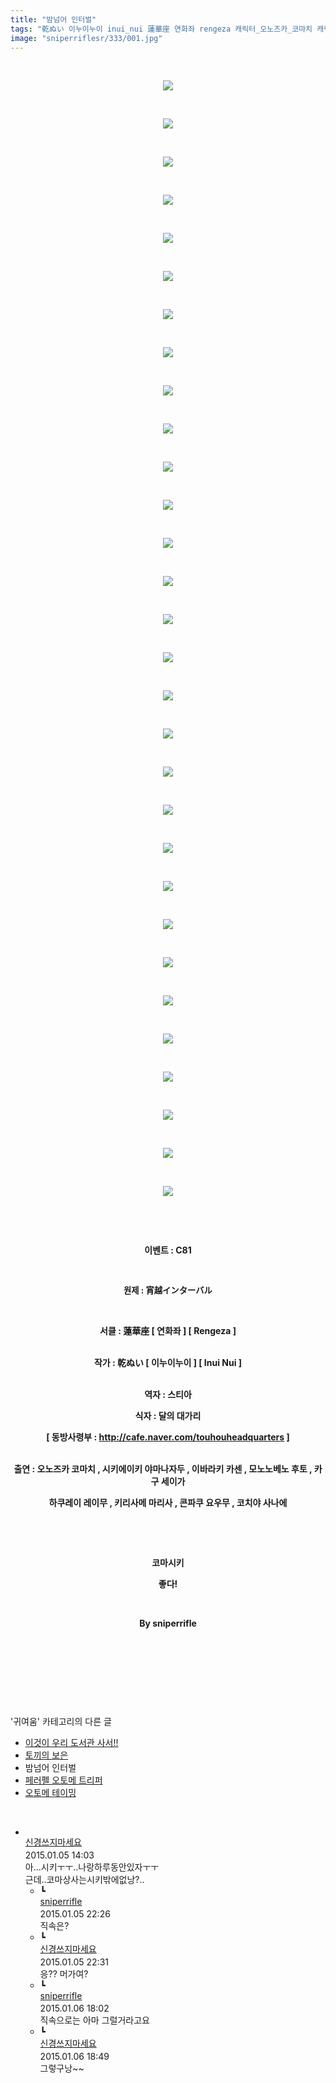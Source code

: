 ```yaml
---
title: "밤넘어 인터벌"
tags: "乾ぬい 이누이누이 inui_nui 蓮華座 연화좌 rengeza 캐릭터_오노즈카_코마치 캐릭터_시키에이키_야마나자두 캐릭터_이바라키_카센 캐릭터_모노노베노_후토 캐릭터_카구_세이가 캐릭터_하쿠레이_레이무 캐릭터_키리사메_마리사 캐릭터_콘파쿠_요우무 캐릭터_코치야_사나에 이벤트_c81 귀여움"
image: "sniperriflesr/333/001.jpg"
---
```

<div class="article">
<p style="TEXT-ALIGN: center"> </p>
<p style="TEXT-ALIGN: center"><img src="{{ site.nasurl }}/sniperriflesr/333/001.jpg"/></p>
<p style="TEXT-ALIGN: center"> </p>
<p style="TEXT-ALIGN: center"><img src="{{ site.nasurl }}/sniperriflesr/333/002.jpg"/></p>
<p style="TEXT-ALIGN: center"> </p>
<p style="TEXT-ALIGN: center"><img src="{{ site.nasurl }}/sniperriflesr/333/003.jpg"/></p>
<p style="TEXT-ALIGN: center"> </p>
<p style="TEXT-ALIGN: center"><img src="{{ site.nasurl }}/sniperriflesr/333/004.jpg"/></p>
<p style="TEXT-ALIGN: center"> </p>
<p style="TEXT-ALIGN: center"><img src="{{ site.nasurl }}/sniperriflesr/333/005.jpg"/></p>
<p style="TEXT-ALIGN: center"> </p>
<p style="TEXT-ALIGN: center"><img src="{{ site.nasurl }}/sniperriflesr/333/006.jpg"/></p>
<p style="TEXT-ALIGN: center"> </p>
<p style="TEXT-ALIGN: center"><img src="{{ site.nasurl }}/sniperriflesr/333/007.jpg"/></p>
<p style="TEXT-ALIGN: center"> </p>
<p style="TEXT-ALIGN: center"><img src="{{ site.nasurl }}/sniperriflesr/333/008.jpg"/></p>
<p style="TEXT-ALIGN: center"> </p>
<p style="TEXT-ALIGN: center"><img src="{{ site.nasurl }}/sniperriflesr/333/009.jpg"/></p>
<p style="TEXT-ALIGN: center"> </p>
<p style="TEXT-ALIGN: center"><img src="{{ site.nasurl }}/sniperriflesr/333/010.jpg"/></p>
<p style="TEXT-ALIGN: center"> </p>
<p style="TEXT-ALIGN: center"><img src="{{ site.nasurl }}/sniperriflesr/333/011.jpg"/></p>
<p style="TEXT-ALIGN: center"> </p>
<p style="TEXT-ALIGN: center"><img src="{{ site.nasurl }}/sniperriflesr/333/012.jpg"/></p>
<p style="TEXT-ALIGN: center"> </p>
<p style="TEXT-ALIGN: center"><img src="{{ site.nasurl }}/sniperriflesr/333/013.jpg"/></p>
<p style="TEXT-ALIGN: center"> </p>
<p style="TEXT-ALIGN: center"><img src="{{ site.nasurl }}/sniperriflesr/333/014.jpg"/></p>
<p style="TEXT-ALIGN: center"> </p>
<p style="TEXT-ALIGN: center"><img src="{{ site.nasurl }}/sniperriflesr/333/015.jpg"/></p>
<p style="TEXT-ALIGN: center"> </p>
<p style="TEXT-ALIGN: center"><img src="{{ site.nasurl }}/sniperriflesr/333/016.jpg"/></p>
<p style="TEXT-ALIGN: center"> </p>
<p style="TEXT-ALIGN: center"><img src="{{ site.nasurl }}/sniperriflesr/333/017.jpg"/></p>
<p style="TEXT-ALIGN: center"> </p>
<p style="TEXT-ALIGN: center"><img src="{{ site.nasurl }}/sniperriflesr/333/018.jpg"/></p>
<p style="TEXT-ALIGN: center"> </p>
<p style="TEXT-ALIGN: center"><img src="{{ site.nasurl }}/sniperriflesr/333/019.jpg"/></p>
<p style="TEXT-ALIGN: center"> </p>
<p style="TEXT-ALIGN: center"><img src="{{ site.nasurl }}/sniperriflesr/333/020.jpg"/></p>
<p style="TEXT-ALIGN: center"> </p>
<p style="TEXT-ALIGN: center"><img src="{{ site.nasurl }}/sniperriflesr/333/021.jpg"/></p>
<p style="TEXT-ALIGN: center"> </p>
<p style="TEXT-ALIGN: center"><img src="{{ site.nasurl }}/sniperriflesr/333/022.jpg"/></p>
<p style="TEXT-ALIGN: center"> </p>
<p style="TEXT-ALIGN: center"><img src="{{ site.nasurl }}/sniperriflesr/333/023.jpg"/></p>
<p style="TEXT-ALIGN: center"> </p>
<p style="TEXT-ALIGN: center"><img src="{{ site.nasurl }}/sniperriflesr/333/024.jpg"/></p>
<p style="TEXT-ALIGN: center"> </p>
<p style="TEXT-ALIGN: center"><img src="{{ site.nasurl }}/sniperriflesr/333/025.jpg"/></p>
<p style="TEXT-ALIGN: center"> </p>
<p style="TEXT-ALIGN: center"><img src="{{ site.nasurl }}/sniperriflesr/333/026.jpg"/></p>
<p style="TEXT-ALIGN: center"> </p>
<p style="TEXT-ALIGN: center"><img src="{{ site.nasurl }}/sniperriflesr/333/027.jpg"/></p>
<p style="TEXT-ALIGN: center"> </p>
<p style="TEXT-ALIGN: center"><img src="{{ site.nasurl }}/sniperriflesr/333/028.jpg"/></p>
<p style="TEXT-ALIGN: center"> </p>
<p style="TEXT-ALIGN: center"><img src="{{ site.nasurl }}/sniperriflesr/333/029.jpg"/></p>
<p style="TEXT-ALIGN: center"> </p>
<p style="TEXT-ALIGN: center"><img src="{{ site.nasurl }}/sniperriflesr/333/030.jpg"/></p>
<p style="TEXT-ALIGN: center"> </p>
<p style="TEXT-ALIGN: center"> </p>
<p style="TEXT-ALIGN: center"><strong>이벤트 : C81</strong></p>
<p style="TEXT-ALIGN: center"><strong></strong> </p>
<p style="TEXT-ALIGN: center"><strong><span style="FONT-SIZE: 10pt">원제 : </span><span style="TEXT-ALIGN: left;  TEXT-TRANSFORM: none;  TEXT-INDENT: 0px;  DISPLAY: inline !important;  FONT: bold 10pt Gulim;  WHITE-SPACE: normal;  FLOAT: none;  LETTER-SPACING: normal;  WORD-SPACING: 0px;  -webkit-text-stroke-width: 0px; ">宵越インターバル </span></strong></p>
<p style="TEXT-ALIGN: center"><strong><span style="TEXT-ALIGN: left;  TEXT-TRANSFORM: none;  TEXT-INDENT: 0px;  DISPLAY: inline !important;  FONT: bold 10pt Gulim;  WHITE-SPACE: normal;  FLOAT: none;  LETTER-SPACING: normal;  WORD-SPACING: 0px;  -webkit-text-stroke-width: 0px; "></span></strong> </p>
<p style="TEXT-ALIGN: center"><strong><span style="TEXT-ALIGN: left;  TEXT-TRANSFORM: none;  TEXT-INDENT: 0px;  DISPLAY: inline !important;  FONT: bold 10pt Gulim;  WHITE-SPACE: normal;  FLOAT: none;  LETTER-SPACING: normal;  WORD-SPACING: 0px;  -webkit-text-stroke-width: 0px; "></span>서클 : 蓮華座 [ 연화좌 ] [ Rengeza ]</strong></p>
<p style="TEXT-ALIGN: center"><br/><strong>작가 : 乾ぬい [ 이누이누이 ] [ Inui Nui ]</strong></p>
<p style="TEXT-ALIGN: center"><br/><strong>역자 : 스티아</strong></p>
<p style="TEXT-ALIGN: center"><strong>식자 : 달의 대가리</strong></p>
<p style="TEXT-ALIGN: center"><strong>[ 동방사령부 : <a href="http://cafe.naver.com/touhouheadquarters" target="_blank">http://cafe.naver.com/touhouheadquarters</a> ]</strong></p>
<p style="TEXT-ALIGN: center"><br/><strong>출연 : 오노즈카 코마치 , 시키에이키 야마나자두 , 이바라키 카센 , 모노노베노 후토 , 카구 세이가</strong></p>
<p style="TEXT-ALIGN: center"><strong>하쿠레이 레이무 , 키리사메 마리사 , 콘파쿠 요우무 , 코치야 사나에</strong></p>
<p style="TEXT-ALIGN: center"><strong></strong> </p>
<p style="TEXT-ALIGN: center"><strong></strong> </p>
<p style="TEXT-ALIGN: center"><strong>코마시키</strong></p>
<p style="TEXT-ALIGN: center"><strong>좋다!</strong></p>
<p style="TEXT-ALIGN: center"><strong></strong> </p>
<p style="TEXT-ALIGN: center"><strong>By sniperrifle</strong></p>
<p style="TEXT-ALIGN: center"> </p>
<p style="TEXT-ALIGN: center"> </p>
<p style="TEXT-ALIGN: center"> </p>
</div><br/>
<div class="another">
<p>'귀여움' 카테고리의 다른 글</p>
<ul>
<li><a href="/2015-01-09-sniperriflesr_337">이것이 우리 도서관 사서!!</a></li>
<li><a href="/2015-01-07-sniperriflesr_334">토끼의 보은</a></li>
<li>밤넘어 인터벌</li>
<li><a href="/2015-01-04-sniperriflesr_332">페러펠 오토메 트리퍼</a></li>
<li><a href="/2015-01-04-sniperriflesr_331">오토메 테이밍</a></li>
</ul>
</div><br/>
<div class="comment" id="commentListBlock_333" style="display:block"><ul><li class="firstCmt"><div class="opinionListMenu">
<div class="icon"><img alt="" class="myicon" src="http://i1.daumcdn.net/pimg/blog/p_img/mycon/basic_2.gif"/></div>
<div class="fl">
<a class="bold" href="http://blog.daum.net/ghcjf1001" target="_blank">신경쓰지마세요 </a>
<div style="width: 1px; height: 1px; overflow: hidden; visibility: hidden; border:1px solid red">
<span id="uname689" style="display:none;">신경쓰지마세요</span>
<span id="pwd689" style="display:none;"></span>
<span id="emailblog689" name="http://blog.daum.net/ghcjf1001" style="display:none;"></span>
<span id="open689" style="display:none">Y</span>
</div>
</div>
<div class="sDateTime">2015.01.05 14:03</div>
</div>
<div class="cont" id="Text689">아...시키ㅜㅜ..나랑하루동안있자ㅜㅜ<br/>
근데..코마상사는시키밖에없낭?..<br/>
</div>
<div class="contReArea" id="inWrite689" style="display:none;"></div>
<ul><li class="secondCmt"><div class="opinionListMenuRe" id="parent_689">
<div class="reIcon">┗</div>
<div class="icon"><img alt="" class="myicon" src="http://cfile217.uf.daum.net/M21x21/23254B425446251B1045FF"/></div>
<div class="fl">
<a class="bold" href="http://blog.daum.net/sniperriflesr" target="_blank">sniperrifle </a>
<div style="width: 1px; height: 1px; overflow: hidden; visibility: hidden; border:1px solid red">
<span id="uname690" style="display:none;">sniperrifle</span>
<span id="pwd690" style="display:none;"></span>
<span id="emailblog690" name="http://blog.daum.net/sniperriflesr" style="display:none;"></span>
<span id="open690" style="display:none">Y</span>
</div>
</div>
<div class="sDateTime">2015.01.05 22:26</div>
</div>
<div class="contRe" id="Text690">직속은?</div>
<div class="contReReArea" id="inWrite690" style="display:none;"></div>
</li><li class="secondCmt"><div class="opinionListMenuRe" id="parent_689">
<div class="reIcon">┗</div>
<div class="icon"><img alt="" class="myicon" src="http://i1.daumcdn.net/pimg/blog/p_img/mycon/basic_2.gif"/></div>
<div class="fl">
<a class="bold" href="http://blog.daum.net/ghcjf1001" target="_blank">신경쓰지마세요 </a>
<div style="width: 1px; height: 1px; overflow: hidden; visibility: hidden; border:1px solid red">
<span id="uname693" style="display:none;">신경쓰지마세요</span>
<span id="pwd693" style="display:none;"></span>
<span id="emailblog693" name="http://blog.daum.net/ghcjf1001" style="display:none;"></span>
<span id="open693" style="display:none">Y</span>
</div>
</div>
<div class="sDateTime">2015.01.05 22:31</div>
</div>
<div class="contRe" id="Text693">응?? 머가여?</div>
<div class="contReReArea" id="inWrite693" style="display:none;"></div>
</li><li class="secondCmt"><div class="opinionListMenuRe" id="parent_689">
<div class="reIcon">┗</div>
<div class="icon"><img alt="" class="myicon" src="http://cfile217.uf.daum.net/M21x21/23254B425446251B1045FF"/></div>
<div class="fl">
<a class="bold" href="http://blog.daum.net/sniperriflesr" target="_blank">sniperrifle </a>
<div style="width: 1px; height: 1px; overflow: hidden; visibility: hidden; border:1px solid red">
<span id="uname694" style="display:none;">sniperrifle</span>
<span id="pwd694" style="display:none;"></span>
<span id="emailblog694" name="http://blog.daum.net/sniperriflesr" style="display:none;"></span>
<span id="open694" style="display:none">Y</span>
</div>
</div>
<div class="sDateTime">2015.01.06 18:02</div>
</div>
<div class="contRe" id="Text694">직속으로는 아마 그럴거라고요</div>
<div class="contReReArea" id="inWrite694" style="display:none;"></div>
</li><li class="secondCmt"><div class="opinionListMenuRe" id="parent_689">
<div class="reIcon">┗</div>
<div class="icon"><img alt="" class="myicon" src="http://i1.daumcdn.net/pimg/blog/p_img/mycon/basic_2.gif"/></div>
<div class="fl">
<a class="bold" href="http://blog.daum.net/ghcjf1001" target="_blank">신경쓰지마세요 </a>
<div style="width: 1px; height: 1px; overflow: hidden; visibility: hidden; border:1px solid red">
<span id="uname695" style="display:none;">신경쓰지마세요</span>
<span id="pwd695" style="display:none;"></span>
<span id="emailblog695" name="http://blog.daum.net/ghcjf1001" style="display:none;"></span>
<span id="open695" style="display:none">Y</span>
</div>
</div>
<div class="sDateTime">2015.01.06 18:49</div>
</div>
<div class="contRe" id="Text695">그렇구낭~~</div>
<div class="contReReArea" id="inWrite695" style="display:none;"></div>
</li></ul></li></ul>
</div><br/>

<br/>
<p id="refer"></p>
<br/>

